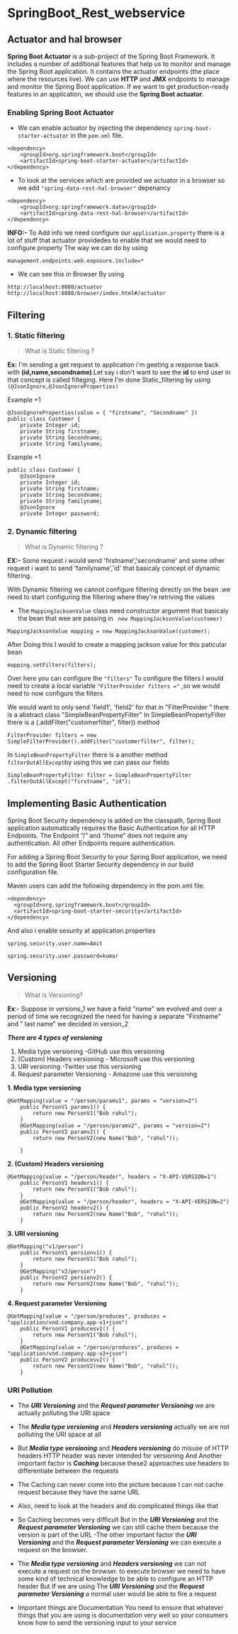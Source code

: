 # SpringBoot_Rest_webservice

## **Actuator and hal browser**

**Spring Boot Actuator** is a sub-project of the Spring Boot Framework. It includes a number of additional features that help us to monitor and manage the Spring Boot application. It contains the actuator endpoints (the place where the resources live). We can use **HTTP** and **JMX** endpoints to manage and monitor the Spring Boot application. If we want to get production-ready features in an application, we should use the **Spring Boot actuator**.

### **Enabling Spring Boot Actuator**

- We can enable actuator by injecting the dependency ```spring-boot-starter-actuator``` in the ```pom.xml``` file.
```
<dependency>
  	<groupId>org.springframework.boot</groupId>
	<artifactId>spring-boot-starter-actuator</artifactId>
</dependency>
```
- To look at the services which are provided we actuator in a browser so we add
```"spring-data-rest-hal-browser"``` depenancy
```
<dependency>
	<groupId>org.springframework.data</groupId>
	<artifactId>spring-data-rest-hal-browser</artifactId>
</dependency>
```
**INFO:-**
To Add info we need configure our ```application.property``` there is a lot of stuff that actuator providedes to enable that we would need to configure property
The way we can do by using  
```
management.endpoints.web.exposure.include=*
```
- We can see this in Browser By using 
```
http://localhost:8080/actuator
http://localhost:8080/browser/index.html#/actuator
```

## **Filtering**
### **1. Static filtering**
>What is Static filtering ?

**Ex:** I'm sending a get request to application i'm geeting a response back with **(id,name,secondname)**.Let say i don't want to see the **id** to end user in that  concept is called filteging.
Here I'm done Static_filtering by using ```(@JsonIgnore,@JsonIgnoreProperties)```

Example +1
```
@JsonIgnoreProperties(value = { "firstname", "Secondname" })
public class Customer {
	private Integer id;
	private String firstname;
	private String Secondname;
	private String familyname;
```

Example +1
```
public class Customer {
	@JsonIgnore
	private Integer id;
	private String firstname;
	private String Secondname;
	private String familyname;
	@JsonIgnore
	private Integer password;
```
### **2. Dynamic filtering**

>What is Dynamic filtering ?

**EX:-** Some request i would send 'firstname','secondname'  and some other request  i want to send 'familyname','id' that basicaly concept of dynamic filtering.

With  Dynamic filtering  we cannot configure filtering directly on the bean .we need to start configuring the filtering where they're retriving the values

- The ```MappingJacksonValue``` class need constructor argument that basicaly the bean that wee are passing in `` new MappingJacksonValue(customer)``
 ``` 
 MappingJacksonValue mapping = new MappingJacksonValue(customer);
 ``` 
After Doing this I would to create a mapping jackson value for this paticular bean
```
mapping.setFilters(filters);
```
Over here you can configure the ``` "filters" ``` To configure the filters I would need to create a local variable ``"FilterProvider filters ="`` ,so we would need to now configure the filters

We would want to only send  'field1', 'field2'  for that in  "FilterProvider " there is a abstract class "SimpleBeanPropertyFilter" In SimpleBeanPropertyFilter there is a (.addFilter("customerfilter", filter)) method
```
FilterProvider filters = new SimpleFilterProvider().addFilter("customerfilter", filter);
```
In ```SimpleBeanPropertyFilter``` there is a another method ``` filterOutAllExcept ```by using this we can pass our fields
```
SimpleBeanPropertyFilter filter = SimpleBeanPropertyFilter .filterOutAllExcept("firstname", "id");
```
## **Implementing Basic Authentication**

Spring Boot Security dependency is added on the classpath, Spring Boot application automatically requires the Basic Authentication for all HTTP Endpoints. The Endpoint “/” and “/home” does not require any authentication. All other Endpoints require authentication.

For adding a Spring Boot Security to your Spring Boot application, we need to add the Spring Boot Starter Security dependency in our build configuration file.

Maven users can add the following dependency in the pom.xml file.
 ```  
 <dependency>
   <groupId>org.springframework.boot</groupId>
   <artifactId>spring-boot-starter-security</artifactId>
</dependency>
```
        
And also i enable sesurity at application.properties

```
spring.security.user.name=Amit
```
```
spring.security.user.password=kumar
```
## **Versioning**
> What is Versioning?

**Ex**:- Suppose in versions_1 we have a field "name" we evolved and over a period of time we recognized the need for having a separate "Firstname" and " last name" we decided in version_2 

_**There are 4 types of versioning**_

1. Media type versioning -GitHub use this versioning 
2. (Custom) Headers versioning - Microsoft use this versioning 
3. URI versioning -Twitter use this versioning 
4. Request parameter Versioning - Amazone use this versioning  

**1. Media type versioning**
```
@GetMapping(value = "/person/paramv1", params = "version=2")
	public PersonV1 paramv1() {
		return new PersonV1("Bob rahul");
	}
	@GetMapping(value = "/person/paramv2", params = "version=2")
	public PersonV2 paramv2() {
		return new PersonV2(new Name("Bob", "rahul"));

	}
```
**2. (Custom) Headers versioning**
```
@GetMapping(value = "/person/header", headers = "X-API-VERSION=1")
	public PersonV1 headerv1() {
		return new PersonV1("Bob rahul");
	}
	@GetMapping(value = "/person/header", headers = "X-API-VERSION=2")
	public PersonV2 headerv2() {
		return new PersonV2(new Name("Bob", "rahul"));
	}
```
**3. URI versioning**
```
@GetMapping("v1/person")
	public PersonV1 persionv1() {
		return new PersonV1("Bob rahul");
	}
	@GetMapping("v2/person")
	public PersonV2 persionv2() {
		return new PersonV2(new Name("Bob", "rahul"));
	}
```
**4. Request parameter Versioning**
```
@GetMapping(value = "/person/produces", produces = "application/vnd.company.app-v1+json")
	public PersonV1 producesv1() {
		return new PersonV1("Bob rahul");
	}
	@GetMapping(value = "/person/produces", produces = "application/vnd.company.app-v2+json")
	public PersonV2 producesv2() {
		return new PersonV2(new Name("Bob", "rahul"));
	}
```
### **URI Pollution**

- The _**URI Versioning**_ and the **_Request parameter Versioning_** we are actually polluting the URI space 

- The _**Media type versioning**_ and **_Headers versioning_** actually we are not polluting the URI space at all 

- But _**Media type versioning**_ and _**Headers versioning**_  do misuse of HTTP headers HTTP header was never intended for versioning And Another important factor is **_Caching_**  because these2 approaches use headers to differentiate between the requests 
- The Caching can never come into the picture  because I can not cache request because they have the same URL

- Also, need to look at the headers and do complicated things like that 
- So Caching becomes very difficult  But in  the _**URI Versioning**_ and the **_Request parameter Versioning_** we can still cache them because the version is part of the URL 
-The other important factor the _**URI Versioning**_ and the **_Request parameter Versioning_** we can execute a request on the browser. 

- The _**Media type versioning**_ and **_Headers versioning_** we can not execute a request on the browser. to execute browser we need to have some kind of technical knowledge to be able to configure an HTTP header But If we are using The _**URI Versioning**_ and the **_Request parameter Versioning_**  a normal user would be able to fire a request 

- Important things are Documentation You need to ensure that whatever things that you are using is documentation very well so your consumers know how to send the versioning input to your service 

